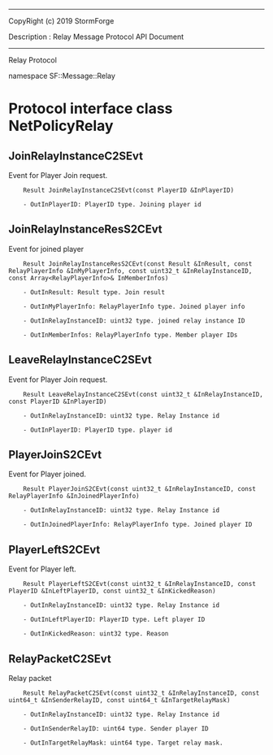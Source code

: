 ﻿***
 
 CopyRight (c) 2019 StormForge
 
 Description : Relay Message Protocol API Document

***



Relay Protocol

namespace SF::Message::Relay


# Protocol interface class NetPolicyRelay
## JoinRelayInstanceC2SEvt
Event for Player Join request.

        Result JoinRelayInstanceC2SEvt(const PlayerID &InPlayerID)

		- OutInPlayerID: PlayerID type. Joining player id


## JoinRelayInstanceResS2CEvt
Event for joined player

        Result JoinRelayInstanceResS2CEvt(const Result &InResult, const RelayPlayerInfo &InMyPlayerInfo, const uint32_t &InRelayInstanceID, const Array<RelayPlayerInfo>& InMemberInfos)

		- OutInResult: Result type. Join result

		- OutInMyPlayerInfo: RelayPlayerInfo type. Joined player info

		- OutInRelayInstanceID: uint32 type. joined relay instance ID

		- OutInMemberInfos: RelayPlayerInfo type. Member player IDs


## LeaveRelayInstanceC2SEvt
Event for Player Join request.

        Result LeaveRelayInstanceC2SEvt(const uint32_t &InRelayInstanceID, const PlayerID &InPlayerID)

		- OutInRelayInstanceID: uint32 type. Relay Instance id

		- OutInPlayerID: PlayerID type. player id


## PlayerJoinS2CEvt
Event for Player joined.

        Result PlayerJoinS2CEvt(const uint32_t &InRelayInstanceID, const RelayPlayerInfo &InJoinedPlayerInfo)

		- OutInRelayInstanceID: uint32 type. Relay Instance id

		- OutInJoinedPlayerInfo: RelayPlayerInfo type. Joined player ID


## PlayerLeftS2CEvt
Event for Player left.

        Result PlayerLeftS2CEvt(const uint32_t &InRelayInstanceID, const PlayerID &InLeftPlayerID, const uint32_t &InKickedReason)

		- OutInRelayInstanceID: uint32 type. Relay Instance id

		- OutInLeftPlayerID: PlayerID type. Left player ID

		- OutInKickedReason: uint32 type. Reason


## RelayPacketC2SEvt
Relay packet

        Result RelayPacketC2SEvt(const uint32_t &InRelayInstanceID, const uint64_t &InSenderRelayID, const uint64_t &InTargetRelayMask)

		- OutInRelayInstanceID: uint32 type. Relay Instance id

		- OutInSenderRelayID: uint64 type. Sender player ID

		- OutInTargetRelayMask: uint64 type. Target relay mask.








